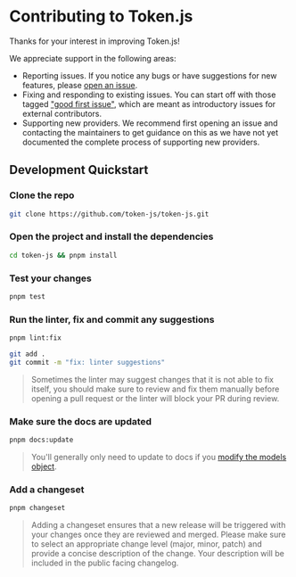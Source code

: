 # Contributing to Token.js

Thanks for your interest in improving Token.js!

We appreciate support in the following areas:
- Reporting issues. If you notice any bugs or have suggestions for new features, please [open an issue](https://github.com/token-js/token.js/issues/new).
- Fixing and responding to existing issues. You can start off with those tagged ["good first issue"](https://github.com/token-js/token.js/labels/good%20first%20issue), which are meant as introductory issues for external contributors.
- Supporting new providers. We recommend first opening an issue and contacting the maintainers to get guidance on this as we have not yet documented the complete process of supporting new providers.

## Development Quickstart

### Clone the repo

```bash
git clone https://github.com/token-js/token-js.git
```

### Open the project and install the dependencies

```bash
cd token-js && pnpm install
```

### Test your changes

```bash
pnpm test
```

### Run the linter, fix and commit any suggestions

```bash
pnpm lint:fix
```

```bash
git add .
git commit -m "fix: linter suggestions"
```

> Sometimes the linter may suggest changes that it is not able to fix itself, you should make sure to review and fix them manually before opening a pull request or the linter will block your PR during review.

### Make sure the docs are updated
```bash
pnpm docs:update
```

> You'll generally only need to update to docs if you [modify the models object](https://github.com/token-js/token.js/blob/main/src/models.ts).

### Add a changeset

```bash
pnpm changeset
```

> Adding a changeset ensures that a new release will be triggered with your changes once they are reviewed and merged. Please make sure to select an appropriate change level (major, minor, patch) and provide a concise description of the change. Your description will be included in the public facing changelog.